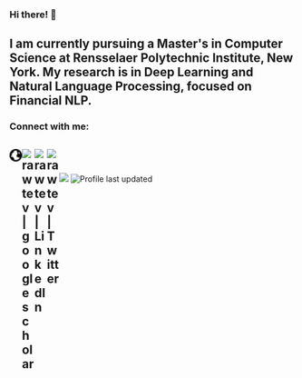 ### Hi there! 👋

## I am currently pursuing a Master's in Computer Science at Rensselaer Polytechnic Institute, New York. My research is in Deep Learning and Natural Language Processing, focused on Financial NLP.

### Connect with me:

[<img align="left" alt="https://vr25.github.io/" width="22px" src="https://raw.githubusercontent.com/iconic/open-iconic/master/svg/globe.svg" />][website]
[<img align="left" alt="rawtev | googlescholar" width="22px" src="https://cdn.jsdelivr.net/npm/simple-icons@3.13.0/icons/googlescholar.svg" />][googlescholar]
[<img align="left" alt="rawtev | LinkedIn" width="22px" src="https://cdn.jsdelivr.net/npm/simple-icons@v3/icons/linkedin.svg" />][linkedin]
[<img align="left" alt="rawtev | Twitter" width="22px" src="https://cdn.jsdelivr.net/npm/simple-icons@v3/icons/twitter.svg" />][twitter]
<br />
---
[website]: https://vr25.github.io/
[googlescholar]: https://scholar.google.com/citations?user=cJdK7lUAAAAJ
[linkedin]: https://in.linkedin.com/in/vipula-rawte-a2819679
[twitter]: https://twitter.com/vrawte

![](https://visitor-badge.glitch.me/badge?page_id=vr25.vr25)
![Profile last updated](https://img.shields.io/github/last-commit/vr25/vr25/main?label=Last%20updated&style=flat)
